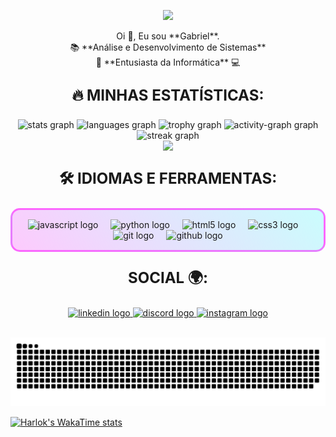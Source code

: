 <p align="center"> <img src="https://capsule-render.vercel.app/api?type=waving&color=00FF00&height=100&section=header&text=Olá!%20Eu%20sou%20Gabriel&fontSize=30&fontColor=fff&animation=fadeIn&fontAlignY=35" /> </p> <p align="center"> Oi 👋, Eu sou **Gabriel**.<br> 📚 **Análise e Desenvolvimento de Sistemas**<br> 🔧 **Entusiasta da Informática** 💻 </p>
<p align="center" style="font-size: 24px; font-weight: bold;">🔥 MINHAS ESTATÍSTICAS:</p> <div align="center"> <img src="https://github-readme-stats.vercel.app/api?username=GabigolDEVPY&hide_title=false&hide_rank=false&show_icons=true&include_all_commits=true&count_private=true&disable_animations=false&theme=gruvbox&locale=en&hide_border=true&order=1" height="140" alt="stats graph" /> <img src="https://github-readme-stats.vercel.app/api/top-langs?username=GabigolDEVPY&locale=en&hide_title=true&layout=compact&card_width=320&langs_count=5&theme=dracula&hide_border=false&order=2" height="130" alt="languages graph" /> <img src="https://github-profile-trophy.vercel.app?username=GabigolDEVPY&theme=dracula&column=-1&row=1&margin-w=8&margin-h=8&no-bg=true&no-frame=false&order=4" height="150" alt="trophy graph" /> <img src="https://github-readme-activity-graph.vercel.app/graph?username=GabigolDEVPY&radius=16&theme=github-dark&area=true&order=5" height="300" alt="activity-graph graph" /> <img src="https://streak-stats.demolab.com?user=GabigolDEVPY&locale=en&mode=daily&theme=radical&hide_border=false&border_radius=5&order=3" height="150" alt="streak graph" /> </div>
<div align="center"> <img src="https://profile-counter.glitch.me/GabigolDEVPY/count.svg?" /> </div>
<p align="center" style="font-size: 24px; font-weight: bold;">🛠️ IDIOMAS E FERRAMENTAS:</p> <div align="center" style="border: 3px solid rgba(255, 0, 255, 0.5); border-radius: 15px; padding: 15px; background: linear-gradient(45deg, rgba(255, 0, 255, 0.2), rgba(0, 255, 255, 0.2));"> <img src="https://cdn.jsdelivr.net/gh/devicons/devicon/icons/javascript/javascript-plain.svg" height="34" alt="javascript logo" /> <img width="12" /> <img src="https://cdn.jsdelivr.net/gh/devicons/devicon/icons/python/python-original.svg" height="34" alt="python logo" /> <img width="12" /> <img src="https://cdn.jsdelivr.net/gh/devicons/devicon/icons/html5/html5-original.svg" height="34" alt="html5 logo" /> <img width="12" /> <img src="https://cdn.jsdelivr.net/gh/devicons/devicon/icons/css3/css3-original.svg" height="34" alt="css3 logo" /> <img width="12" /> <img src="https://cdn.jsdelivr.net/gh/devicons/devicon/icons/git/git-plain.svg" height="34" alt="git logo" /> <img width="12" /> <img src="https://cdn.jsdelivr.net/gh/devicons/devicon/icons/github/github-original.svg" height="34" alt="github logo" /> </div>
<p align="center" style="font-size: 24px; font-weight: bold;">SOCIAL 🌍:</p> <div align="center"> <a href="https://www.linkedin.com/in/gabrielrochadias" target="_blank"> <img src="https://raw.githubusercontent.com/maurodesouza/profile-readme-generator/master/src/assets/icons/social/linkedin/default.svg" width="47" height="35" alt="linkedin logo" /> </a> <a href="https://discord.com/users/SeuID" target="_blank"> <img src="https://raw.githubusercontent.com/maurodesouza/profile-readme-generator/master/src/assets/icons/social/discord/default.svg" width="47" height="35" alt="discord logo" /> </a> <a href="https://www.instagram.com/gabrielrochadias.py" target="_blank"> <img src="https://raw.githubusercontent.com/maurodesouza/profile-readme-generator/master/src/assets/icons/social/instagram/default.svg" width="47" height="35" alt="instagram logo" /> </a> </div>
<br clear="both"> <p align="center"> <picture> <source media="(prefers-color-scheme: dark)" srcset="https://raw.githubusercontent.com/platane/snk/output/github-contribution-grid-snake-dark.svg" /> <source media="(prefers-color-scheme: light)" srcset="https://raw.githubusercontent.com/platane/snk/output/github-contribution-grid-snake.svg" /> <img alt="github contribution grid snake animation" src="https://raw.githubusercontent.com/platane/snk/output/github-contribution-grid-snake.svg" /> </picture> </p>

[![Harlok's WakaTime stats](https://github-readme-stats.vercel.app/api/wakatime?username=GabigolDEVPY)](https://github.com/GabigolDEVPY/github-readme-stats)
